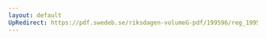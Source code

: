 ```yaml
---
layout: default
UpRedirect: https://pdf.swedeb.se/riksdagen-volumeG-pdf/199596/reg_199596_JoU/reg_199596_JoU_0013.pdf
---
```

